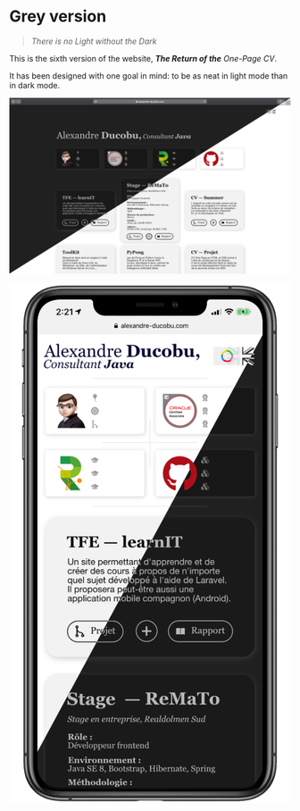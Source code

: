 # Grey version
> _There is no Light without the Dark_

This is the sixth version of the website, _**The Return of the** One-Page CV_.  

It has been designed with one goal in mind: to be as neat in light mode than in dark mode.


![Preview](../Previews/19-Grey-Desktop.jpg "Desktop Preview")

![Preview](../Previews/19-Grey-Mobile.png "Mobile Preview")
